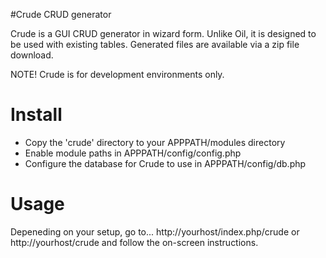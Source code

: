 #Crude CRUD generator

Crude is a GUI CRUD generator in wizard form. Unlike Oil, it is designed to be used with existing tables.
Generated files are available via a zip file download.

NOTE! Crude is for development environments only.

# Install

 * Copy the 'crude' directory to your APPPATH/modules directory
 * Enable module paths in APPPATH/config/config.php
 * Configure the database for Crude to use in APPPATH/config/db.php

# Usage

Depeneding on your setup, go to...
http://yourhost/index.php/crude
or
http://yourhost/crude
and follow the on-screen instructions.

